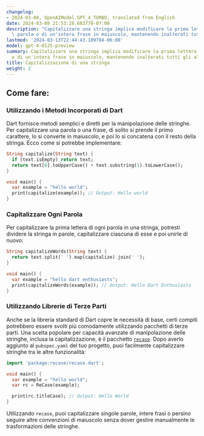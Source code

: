 ```yaml
---
changelog:
- 2024-03-08, OpenAIModel.GPT_4_TURBO, translated from English
date: 2024-03-08 21:53:28.683778-07:00
description: "Capitalizzare una stringa implica modificare la prima lettera di una\
  \ parola o di un'intera frase in maiuscolo, mantenendo inalterati tutti gli altri\u2026"
lastmod: '2024-03-13T22:44:43.109784-06:00'
model: gpt-4-0125-preview
summary: Capitalizzare una stringa implica modificare la prima lettera di una parola
  o di un'intera frase in maiuscolo, mantenendo inalterati tutti gli altri caratteri.
title: Capitalizzazione di una stringa
weight: 2
---
```


## Come fare:


### Utilizzando i Metodi Incorporati di Dart
Dart fornisce metodi semplici e diretti per la manipolazione delle stringhe. Per capitalizzare una parola o una frase, di solito si prende il primo carattere, lo si converte in maiuscolo, e poi lo si concatena con il resto della stringa. Ecco come si potrebbe implementare:

```dart
String capitalize(String text) {
  if (text.isEmpty) return text;
  return text[0].toUpperCase() + text.substring(1).toLowerCase();
}

void main() {
  var example = "hello world";
  print(capitalize(example)); // Output: Hello world
}
```

### Capitalizzare Ogni Parola
Per capitalizzare la prima lettera di ogni parola in una stringa, potresti dividere la stringa in parole, capitalizzare ciascuna di esse e poi unirle di nuovo:

```dart
String capitalizeWords(String text) {
  return text.split(' ').map(capitalize).join(' ');
}

void main() {
  var example = "hello dart enthusiasts";
  print(capitalizeWords(example)); // Output: Hello Dart Enthusiasts
}
```

### Utilizzando Librerie di Terze Parti
Anche se la libreria standard di Dart copre le necessità di base, certi compiti potrebbero essere svolti più comodamente utilizzando pacchetti di terze parti. Una scelta popolare per capacità avanzate di manipolazione delle stringhe, inclusa la capitalizzazione, è il pacchetto [`recase`](https://pub.dev/packages/recase). Dopo averlo aggiunto al `pubspec.yaml` del tuo progetto, puoi facilmente capitalizzare stringhe tra le altre funzionalità:

```dart
import 'package:recase/recase.dart';

void main() {
  var example = "hello world";
  var rc = ReCase(example);

  print(rc.titleCase); // Output: Hello World
}
```

Utilizzando `recase`, puoi capitalizzare singole parole, intere frasi o persino seguire altre convenzioni di maiuscolo senza dover gestire manualmente le trasformazioni delle stringhe.
